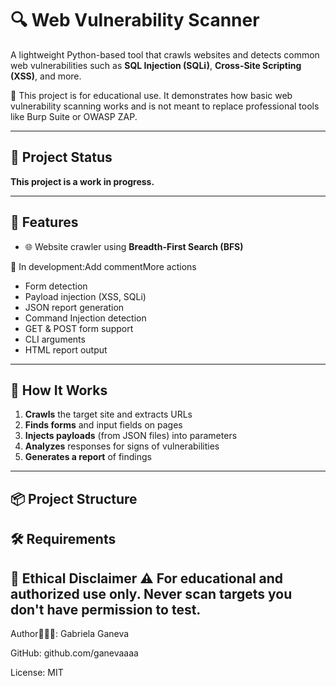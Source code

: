 # 🔍 Web Vulnerability Scanner 

A lightweight Python-based tool that crawls websites and detects common web vulnerabilities such as **SQL Injection (SQLi)**, **Cross-Site Scripting (XSS)**, and more.

📌 This project is for educational use. It demonstrates how basic web vulnerability scanning works and is not meant to replace professional tools like Burp Suite or OWASP ZAP.


---
## 📌 Project Status

**This project is a work in progress.**

---


## 🚀 Features
- 🌐 Website crawler using **Breadth-First Search (BFS)**


🚧 In development:Add commentMore actions
- Form detection
- Payload injection (XSS, SQLi)
- JSON report generation
- Command Injection detection
- GET & POST form support
- CLI arguments
- HTML report output

---

## 🧠 How It Works

1. **Crawls** the target site and extracts URLs
2. **Finds forms** and input fields on pages
3. **Injects payloads** (from JSON files) into parameters
4. **Analyzes** responses for signs of vulnerabilities
5. **Generates a report** of findings

---

## 📦 Project Structure

## 🛠 Requirements

🔐 Ethical Disclaimer
⚠️ For **educational and authorized use only**. Never scan targets you don't have permission to test.
---


Author👩🏻‍💻: Gabriela Ganeva 

GitHub: github.com/ganevaaaa

License: MIT
